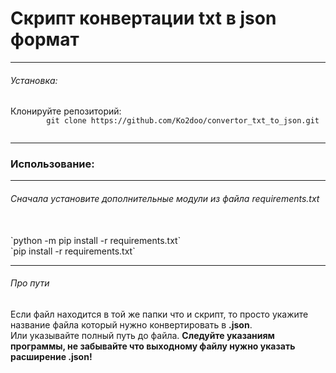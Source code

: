 # Скрипт конвертации txt в json формат
---
###### Установка:
<p>
    Клонируйте репозиторий:
    <code>
        git clone https://github.com/Ko2doo/convertor_txt_to_json.git
    </code>
</p>

---

### Использование:
---
###### Сначала установите дополнительные модули из файла *requirements.txt*
<br>
`python -m pip install -r requirements.txt`
<br>
`pip install -r requirements.txt`

---

###### Про пути
<p>
    Если файл находится в той же папки что и скрипт, то просто укажите название файла который нужно конвертировать в <b>.json</b>.
    <br>
    Или указывайте полный путь до файла.
    <b>
        Следуйте указаниям программы, не забывайте что выходному файлу нужно указать расширение .json!
    </b>
</p>
